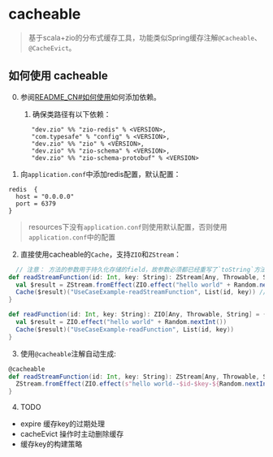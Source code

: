 # cacheable

> 基于scala+zio的分布式缓存工具，功能类似Spring缓存注解`@Cacheable`、`@CacheEvict`。

## 如何使用 cacheable

0. 参阅[README_CN#如何使用](../README_CN.md)如何添加依赖。
   1. 确保类路径有以下依赖：
   ```
      "dev.zio" %% "zio-redis" % <VERSION>,
      "com.typesafe" % "config" % <VERSION>,
      "dev.zio" %% "zio" % <VERSION>,
      "dev.zio" %% "zio-schema" % <VERSION>,
      "dev.zio" %% "zio-schema-protobuf" % <VERSION>
    ```

1. 向`application.conf`中添加redis配置，默认配置：

```
redis  {
  host = "0.0.0.0"
  port = 6379
}
```
> resources下没有`application.conf`则使用默认配置，否则使用`application.conf`中的配置

2. 直接使用cacheable的`Cache`，支持`ZIO`和`ZStream`：

```scala
  // 注意： 方法的参数用于持久化存储的field，故参数必须都已经重写了`toString`方法
def readStreamFunction(id: Int, key: String): ZStream[Any, Throwable, String] = {
  val $result = ZStream.fromEffect(ZIO.effect("hello world" + Random.nextInt()))
  Cache($result)("UseCaseExample-readStreamFunction", List(id, key)) // "UseCaseExample-readStreamFunction" is hash key
}

def readFunction(id: Int, key: String): ZIO[Any, Throwable, String] = {
  val $result = ZIO.effect("hello world" + Random.nextInt())
  Cache($result)("UseCaseExample-readFunction", List(id, key))
}
```

3. 使用`@cacheable`注解自动生成:

```scala
@cacheable
def readStreamFunction(id: Int, key: String): ZStream[Any, Throwable, String] = {
  ZStream.fromEffect(ZIO.effect(s"hello world--$id-$key-${Random.nextInt()}"))
}
```

4. TODO

- expire 缓存key的过期处理
- cacheEvict 操作时主动删除缓存
- 缓存key的构建策略
